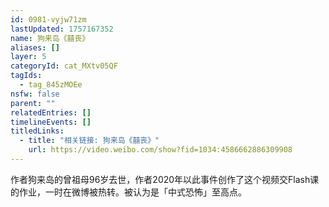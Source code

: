 ```yaml
---
id: 0981-vyjw71zm
lastUpdated: 1757167352
name: 狗来岛《囍丧》
aliases: []
layer: 5
categoryId: cat_MXtv05QF
tagIds:
  - tag_845zMOEe
nsfw: false
parent: ""
relatedEntries: []
timelineEvents: []
titledLinks:
  - title: "相关链接: 狗来岛《囍丧》"
    url: https://video.weibo.com/show?fid=1034:4586662886309908
---
```


作者狗来岛的曾祖母96岁去世，作者2020年以此事件创作了这个视频交Flash课的作业，一时在微博被热转。被认为是「中式恐怖」至高点。